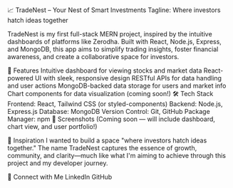 📈 TradeNest – Your Nest of Smart Investments
Tagline: Where investors hatch ideas together

TradeNest is my first full-stack MERN project, inspired by the intuitive dashboards of platforms like Zerodha. Built with React, Node.js, Express, and MongoDB, this app aims to simplify trading insights, foster financial awareness, and create a collaborative space for investors.

🚀 Features
Intuitive dashboard for viewing stocks and market data
React-powered UI with sleek, responsive design
RESTful APIs for data handling and user actions
MongoDB-backed data storage for users and market info
Chart components for data visualization (coming soon!)
🛠 Tech Stack
Frontend: React, Tailwind CSS (or styled-components)
Backend: Node.js, Express.js
Database: MongoDB
Version Control: Git, GitHub
Package Manager: npm
📸 Screenshots
(Coming soon — will include dashboard, chart view, and user portfolio!)

🌱 Inspiration
I wanted to build a space "where investors hatch ideas together."
The name TradeNest captures the essence of growth, community, and clarity—much like what I'm aiming to achieve through this project and my developer journey.

🔗 Connect with Me
LinkedIn
GitHub
 
 
